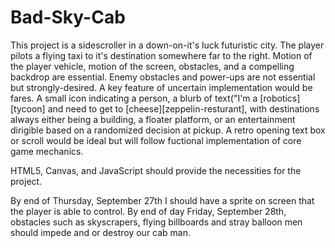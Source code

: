 # Bad-Sky-Cab

This project is a sidescroller in a down-on-it's luck futuristic city. The player pilots a flying taxi to it's destination 
somewhere far to the right.  Motion of the player vehicle, motion of the screen, obstacles, and a compelling backdrop are essential. Enemy obstacles 
and power-ups are not essential but strongly-desired. A key feature of uncertain implementation would be fares. A small icon indicating a person, a blurb of text("I'm a [robotics][tycoon] and need to get to [cheese][zeppelin-resturant], with destinations always either being a building, a floater platform, or an entertainment dirigible based on a randomized decision at pickup.  A retro opening text box or scroll would be ideal but will follow fuctional implementation of core game mechanics.

HTML5, Canvas, and JavaScript should provide the necessities for the project. 

By end of Thursday, September 27th I should have a sprite on screen that the player is able to control. By end of day Friday, September 28th, obstacles such as skyscrapers, flying billboards and stray balloon men should impede and or destroy our cab man. 

